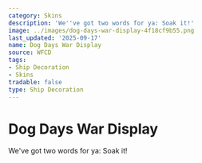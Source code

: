 ```yaml
---
category: Skins
description: 'We''ve got two words for ya: Soak it!'
image: ../images/dog-days-war-display-4f18cf9b55.png
last_updated: '2025-09-17'
name: Dog Days War Display
source: WFCD
tags:
- Ship Decoration
- Skins
tradable: false
type: Ship Decoration
---
```


# Dog Days War Display

We've got two words for ya: Soak it!

